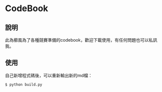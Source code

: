 # CodeBook
## 說明
此為櫛風為了各種競賽準備的codebook，歡迎下載使用，有任何問題也可以私訊我。

## 使用
自己新增程式碼後，可以重新輸出新的md檔：
```shell
$ python build.py
```
